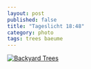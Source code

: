 ```yaml
---
layout: post
published: false
title: "Tageslicht 18:48"
category: photo
tags: trees baeume
---
```


[![Backyard Trees](http://41.media.tumblr.com/47dc8079de9bdc9f6e935907e735a3aa/tumblr_nm3osyHv2A1rive1ro1_500.jpg)](http://dr3wh0.tumblr.com/post/115162599679/tageslicht-18-48 "View on Tumblr")